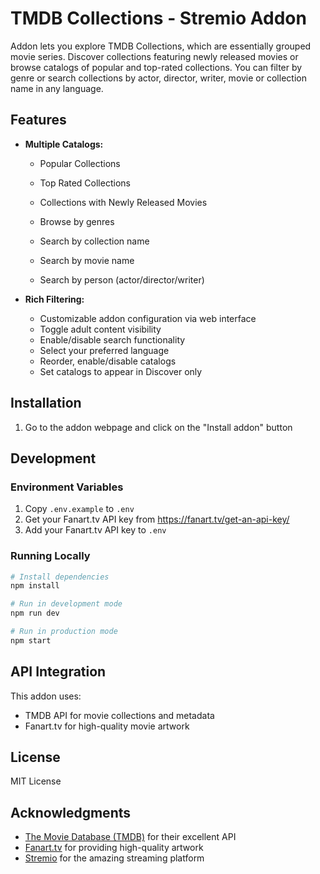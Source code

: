 # TMDB Collections - Stremio Addon

Addon lets you explore TMDB Collections, which are essentially grouped movie series. Discover collections featuring newly released movies or browse catalogs of popular and top-rated collections. You can filter by genre or search collections by actor, director, writer, movie or collection name in any language.

## Features

- **Multiple Catalogs:**

  - Popular Collections
  - Top Rated Collections
  - Collections with Newly Released Movies

  - Browse by genres
  - Search by collection name
  - Search by movie name
  - Search by person (actor/director/writer)

- **Rich Filtering:**
  - Customizable addon configuration via web interface
  - Toggle adult content visibility
  - Enable/disable search functionality
  - Select your preferred language
  - Reorder, enable/disable catalogs
  - Set catalogs to appear in Discover only

## Installation

1. Go to the addon webpage and click on the "Install addon" button

## Development

### Environment Variables

1. Copy `.env.example` to `.env`
2. Get your Fanart.tv API key from https://fanart.tv/get-an-api-key/
3. Add your Fanart.tv API key to `.env`

### Running Locally

```bash
# Install dependencies
npm install

# Run in development mode
npm run dev

# Run in production mode
npm start
```

## API Integration

This addon uses:

- TMDB API for movie collections and metadata
- Fanart.tv for high-quality movie artwork

## License

MIT License

## Acknowledgments

- [The Movie Database (TMDB)](https://www.themoviedb.org/) for their excellent API
- [Fanart.tv](https://fanart.tv/) for providing high-quality artwork
- [Stremio](https://www.stremio.com/) for the amazing streaming platform
